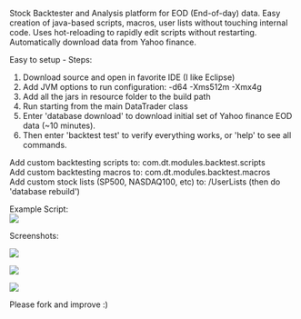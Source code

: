 Stock Backtester and Analysis platform for EOD (End-of-day) data. Easy creation of java-based scripts, macros, user lists without touching internal code. Uses hot-reloading to rapidly edit scripts without restarting. Automatically download data from Yahoo finance.

Easy to setup - Steps:

1. Download source and open in favorite IDE (I like Eclipse)
2. Add JVM options to run configuration: -d64 -Xms512m -Xmx4g
3. Add all the jars in resource folder to the build path
4. Run starting from the main DataTrader class
5. Enter 'database download' to download initial set of Yahoo finance EOD data (~10 minutes).
6. Then enter 'backtest test' to verify everything works, or 'help' to see all commands.


Add custom backtesting scripts to: com.dt.modules.backtest.scripts  
Add custom backtesting macros to: com.dt.modules.backtest.macros  
Add custom stock lists (SP500, NASDAQ100, etc) to: /UserLists (then do 'database rebuild') 


Example Script:  
![](https://dl.dropboxusercontent.com/u/6061717/Screenshot%202014-02-19%2014.47.49%20copy.png)

Screenshots:

![](https://dl.dropboxusercontent.com/u/6061717/Screenshot%202014-02-19%2015.53.59.png)

![](https://dl.dropboxusercontent.com/u/6061717/Screenshot%202014-02-19%2015.57.56.png)

![](https://dl.dropboxusercontent.com/u/6061717/Screenshot%202014-02-19%2015.39.29.png)

Please fork and improve :)
